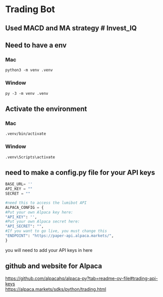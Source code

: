 # Trading Bot


## Used MACD and MA strategy # Invest_IQ

## Need to have a env 

### Mac
```
python3 -m venv .venv
```

### Window
```
py -3 -m venv .venv
```

## Activate the environment 

### Mac
```
.venv/bin/activate
```

### Window 
```
.venv\Scripts\activate
```

## need to make a config.py file for your API keys

```python
BASE_URL= ''
API_KEY = ""
SECRET = ""

#need this to access the lumibot API
ALPACA_CONFIG = {
#Put your own Alpaca key here:
"API_KEY": '',
#Put your own Alpaca secret here:
"API_SECRET": "",
#If you want to go live, you must change this
"ENDPOINT": "https://paper-api.alpaca.markets/",
}
```

you will need to add your API keys in here 

## github and website for Alpaca

https://github.com/alpacahq/alpaca-py?tab=readme-ov-file#trading-api-keys
<br>
https://alpaca.markets/sdks/python/trading.html